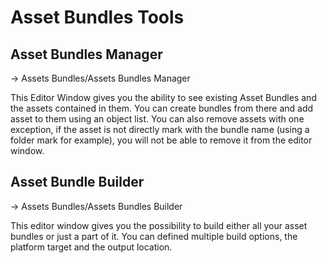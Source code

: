 # Asset Bundles Tools 

## Asset Bundles Manager

-> Assets Bundles/Assets Bundles Manager

This Editor Window gives you the ability to see existing Asset Bundles and the assets contained in them. You can create bundles from there and add asset to them using an object list. You can also remove assets with one exception, if the asset is not directly mark with the bundle name (using a folder mark for example), you will not be able to remove it from the editor window. 

## Asset Bundle Builder 

-> Assets Bundles/Assets Bundles Builder

This editor window gives you the possibility to build either all your asset bundles or just a part of it. You can defined multiple build options, the platform target and the output location. 
